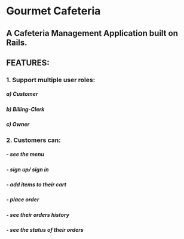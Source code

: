 # Gourmet Cafeteria

## A Cafeteria Management Application built on Rails.

## FEATURES:

### 1. Support multiple user roles: 
##### a) Customer
##### b) Billing-Clerk
##### c) Owner

### 2. Customers can:
##### - see the menu
##### - sign up/ sign in
##### - add items to their cart
##### - place order
##### - see their orders history
##### - see the status of their orders
